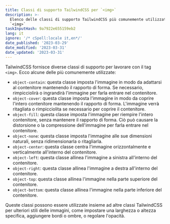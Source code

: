 ```yaml
---
title: Classi di supporto TailwindCSS per `<img>`
description: >-
  Elenco delle classi di supporto TailwindCSS più comunemente utilizzate per
  `<img>`
taskInputHash: 9a7922e655159eb2
lang: it
ignore: '/* cSpell:locale it,en*/'
date_published: '2023-03-29'
date_modified: '2023-03-31'
date_updated: '2023-03-31'
---
```

TailwindCSS fornisce diverse classi di supporto per lavorare con il tag `<img>`. Ecco alcune delle più comunemente utilizzate:
- `object-contain`: questa classe imposta l'immagine in modo da adattarsi al contenitore mantenendo il rapporto di forma. Se necessario, rimpicciolirà o ingrandirà l'immagine per farla entrare nel contenitore.
- `object-cover`: questa classe imposta l'immagine in modo da coprire l'intero contenitore mantenendo il rapporto di forma. L'immagine verrà ritagliata o rimpicciolita se necessario per coprire il contenitore.
- `object-fill`: questa classe imposta l'immagine per riempire l'intero contenitore, senza mantenere il rapporto di forma. Ciò può causare la distorsione o la compressione dell'immagine per farla entrare nel contenitore.
- `object-none`: questa classe imposta l'immagine alle sue dimensioni naturali, senza ridimensionarla o ritagliarla.
- `object-center`: questa classe centra l'immagine orizzontalmente e verticalmente all'interno del contenitore.
- `object-left`: questa classe allinea l'immagine a sinistra all'interno del contenitore.
- `object-right`: questa classe allinea l'immagine a destra all'interno del contenitore.
- `object-top`: questa classe allinea l'immagine nella parte superiore del contenitore.
- `object-bottom`: questa classe allinea l'immagine nella parte inferiore del contenitore.

Queste classi possono essere utilizzate insieme ad altre classi TailwindCSS per ulteriori stili delle immagini, come impostare una larghezza o altezza specifica, aggiungere bordi o ombre, o regolare l'opacità.
